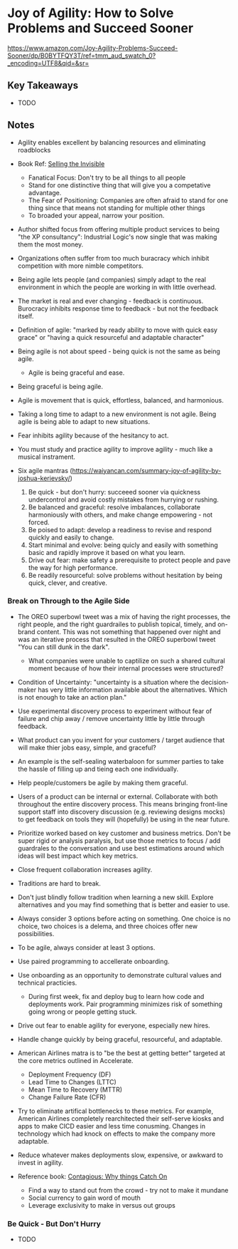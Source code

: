 # Joy of Agility: How to Solve Problems and Succeed Sooner

<https://www.amazon.com/Joy-Agility-Problems-Succeed-Sooner/dp/B0BYTFQY3T/ref=tmm_aud_swatch_0?_encoding=UTF8&qid=&sr=>

## Key Takeaways

* TODO

## Notes

* Agility enables excellent by balancing resources and eliminating roadblocks

* Book Ref: [Selling the Invisible](https://www.amazon.com/Selling-Invisible-Harry-Beckwith-audiobook/dp/B001C1MT6O/ref=tmm_aud_swatch_0?_encoding=UTF8&qid=&sr=)
  * Fanatical Focus: Don't try to be all things to all people
  * Stand for one distinctive thing that will give you a competative advantage.
  * The Fear of Positioning: Companies are often afraid to stand for one thing since that means not standing for multiple other things
  * To broaded your appeal, narrow your position.
* Author shifted focus from offering multiple product services to being "the XP consultancy": Industrial Logic's now single that was making them the most money.

* Organizations often suffer from too much buracracy which inhibit competition with more nimble competitors.
* Being agile lets people (and companies) simply adapt to the real environment in which the people are working in with little overhead.
* The market is real and ever changing - feedback is continuous. Burocracy inhibits response time to feedback - but not the feedback itself.

* Definition of agile: "marked by ready ability to move with quick easy grace" or "having a quick resourceful and adaptable character"
* Being agile is not about speed - being quick is not the same as being agile.
  * Agile is being graceful and ease.
* Being graceful is being agile.
* Agile is movement that is quick, effortless, balanced, and harmonious.
* Taking a long time to adapt to a new environment is not agile. Being agile is being able to adapt to new situations.
* Fear inhibits agility because of the hesitancy to act.
* You must study and practice agility to improve agility - much like a musical instrament.

* Six agile mantras (<https://waiyancan.com/summary-joy-of-agility-by-joshua-kerievsky/>)
  1. Be quick - but don't hurry: succeeed sooner via quickness undercontrol and avoid costly mistakes from hurrying or rushing.
  1. Be balanced and graceful: resolve imbalances, collaborate harmoniously with others, and make change empowering - not forced.
  1. Be poised to adapt: develop a readiness to revise and respond quickly and easily to change.
  1. Start minimal and evolve: being quicly and easily with something basic and rapidly improve it based on what you learn.
  1. Drive out fear: make safety a prerequisite to protect people and pave the way for high performance.
  1. Be readily resourceful: solve problems without hesitation by being quick, clever, and creative.

### Break on Through to the Agile Side

* The OREO superbowl tweet was a mix of having the right processes, the right people, and the right guardrailes to publish topical, timely, and on-brand content. This was not something that happened over night and was an iterative process that resulted in the OREO superbowl tweet "You can still dunk in the dark".
  * What companies were unable to captilize on such a shared cultural moment because of how their internal processes were structured?

* Condition of Uncertainty: "uncertainty is a situation where the decision-maker has very little information available about the alternatives. Which is not enough to take an action plan."
* Use experimental discovery process to experiment without fear of failure and chip away / remove uncertainty little by little through feedback.

* What product can you invent for your customers / target audience that will make thier jobs easy, simple, and graceful?
* An example is the self-sealing waterbaloon for summer parties to take the hassle of filling up and tieing each one individually.
* Help people/customers be agile by making them graceful.

* Users of a product can be internal or external. Collaborate with both throughout the entire discovery process. This means bringing front-line support staff into discovery discussion (e.g. reviewing designs mocks) to get feedback on tools they will (hopefully) be using in the near future.
* Prioritize worked based on key customer and business metrics. Don't be super rigid or analysis paralysis, but use those metrics to focus / add guardrales to the conversation and use best estimations around which ideas will best impact which key metrics.
* Close frequent collaboration increases agility.

* Traditions are hard to break.
* Don't just blindly follow tradition when learning a new skill. Explore alternatives and you may find something that is better and easier to use.

* Always consider 3 options before acting on something. One choice is no choice, two choices is a delema, and three choices offer new possibilities.
* To be agile, always consider at least 3 options.

* Use paired programming to accellerate onboarding.
* Use onboarding as an opportunity to demonstrate cultural values and technical practicies.
  * During first week, fix and deploy bug to learn how code and deployments work. Pair programming minimizes risk of something going wrong or people getting stuck.
* Drive out fear to enable agility for everyone, especially new hires.

* Handle change quickly by being graceful, resourceful, and adaptable.

* American Airlines matra is to "be the best at getting better" targeted at the core metrics outlined in Accelerate.
  * Deployment Frequency (DF)
  * Lead Time to Changes (LTTC)
  * Mean Time to Recovery (MTTR)
  * Change Failure Rate (CFR)
* Try to eliminate artifical bottlenecks to these metrics. For example, American Airlines completely rearchitected their self-serve kiosks and apps to make CICD easier and less time conusming. Changes in technology which had knock on effects to make the company more adaptable.
* Reduce whatever makes deployments slow, expensive, or awkward to invest in agility.

* Reference book: [Contagious: Why things Catch On](https://www.amazon.com/Contagious-Jonah-Berger-audiobook/dp/B00B91I8IK/ref=tmm_aud_swatch_0?_encoding=UTF8&qid=&sr=)
  * Find a way to stand out from the crowd - try not to make it mundane
  * Social currency to gain word of mouth
  * Leverage exclusivity to make in versus out groups

### Be Quick - But Don't Hurry

* TODO
